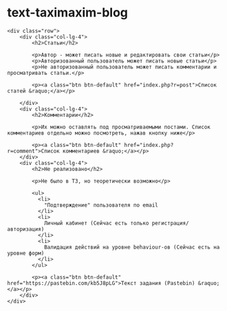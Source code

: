 # text-taximaxim-blog

<div class="body-content">

    <div class="row">
        <div class="col-lg-4">
            <h2>Статьи</h2>

            <p>Автор - может писать новые и редактировать свои статьи</p>
            <p>Авторизованный пользователь может писать новые статьи</p>
            <p>Не авторизованный пользователь может писать комментарии и просматривать статьи.</p>

            <p><a class="btn btn-default" href="index.php?r=post">Список статей &raquo;</a></p>

        </div>
        <div class="col-lg-4">
            <h2>Комментарии</h2>

            <p>Их можно оставлять под просматриваемыми постами. Список комментариев отдельно можно посмотреть, нажав кнопку ниже</p>

            <p><a class="btn btn-default" href="index.php?r=comment">Список комментариев &raquo;</a></p>
        </div>
        <div class="col-lg-4">
            <h2>Не реализовано</h2>

            <p>Не было в ТЗ, но теоретически возможно</p>

            <ul>
              <li>
                "Подтверждение" пользователя по email
              </li>
              <li>
                Личный кабинет (Сейчас есть только регистрация/авторизация)
              </li>
              <li>
                Валидация действий на уровне behaviour-ов (Сейчас есть на уровне форм)
              </li>
            </ul>

            <p><a class="btn btn-default" href="https://pastebin.com/kb5J8pLG">Текст задания (Pastebin) &raquo;</a></p>
        </div>
    </div>

</div>
